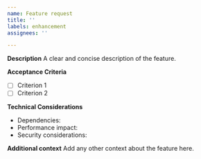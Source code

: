 ```yaml
---
name: Feature request
title: ''
labels: enhancement
assignees: ''

---
```


**Description**
A clear and concise description of the feature.

**Acceptance Criteria**
- [ ] Criterion 1
- [ ] Criterion 2

**Technical Considerations**
- Dependencies:
- Performance impact:
- Security considerations:

**Additional context**
Add any other context about the feature here.